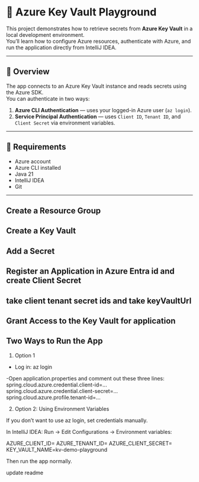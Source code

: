 # 🔐 Azure Key Vault Playground

This project demonstrates how to retrieve secrets from **Azure Key Vault** in a local development environment.  
You’ll learn how to configure Azure resources, authenticate with Azure, and run the application directly from IntelliJ IDEA.

---

## 🚀 Overview

The app connects to an Azure Key Vault instance and reads secrets using the Azure SDK.  
You can authenticate in two ways:

1. **Azure CLI Authentication** — uses your logged-in Azure user (`az login`).
2. **Service Principal Authentication** — uses `Client ID`, `Tenant ID`, and `Client Secret` via environment variables.

---

## 🧩 Requirements

- Azure account
- Azure CLI installed  
- Java 21 
- IntelliJ IDEA  
- Git

---

## Create a Resource Group

## Create a Key Vault

## Add a Secret

## Register an Application in Azure Entra id and create Client Secret

## take client tenant secret ids and take keyVaultUrl

## Grant Access to the Key Vault for application

## Two Ways to Run the App

1. Option 1
- Log in:
az login

-Open application.properties and comment out these three lines:
spring.cloud.azure.credential.client-id=...
spring.cloud.azure.credential.client-secret=...
spring.cloud.azure.profile.tenant-id=...

2. Option 2: Using Environment Variables

If you don’t want to use az login, set credentials manually.

In IntelliJ IDEA:
Run → Edit Configurations → Environment variables:

AZURE_CLIENT_ID=<your-appId>
AZURE_TENANT_ID=<your-tenantId>
AZURE_CLIENT_SECRET=<your-password>
KEY_VAULT_NAME=kv-demo-playground

Then run the app normally.

update readme